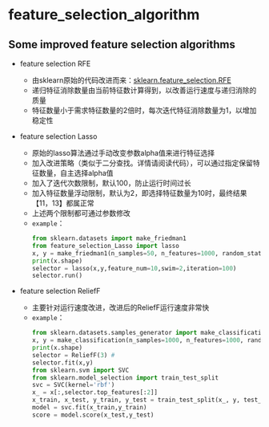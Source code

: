 # feature_selection_algorithm
## Some improved feature selection algorithms
* feature selection RFE
  * 由sklearn原始的代码改进而来：[sklearn.feature_selection.RFE](https://github.com/scikit-learn/scikit-learn/blob/7813f7efb/sklearn/feature_selection/rfe.py#L36 "悬停显示")
  * 递归特征消除数量由当前特征数计算得到，以改善运行速度与递归消除的质量
  * 特征数量小于需求特征数量的2倍时，每次迭代特征消除数量为1，以增加稳定性
 
* feature selection Lasso
  * 原始的lasso算法通过手动改变参数alpha值来进行特征选择
  * 加入改进策略（类似于二分查找。详情请阅读代码），可以通过指定保留特征数量，自主选择alpha值
  * 加入了迭代次数限制，默认100，防止运行时间过长
  * 加入特征数量浮动限制，默认为2，即选择特征数量为10时，最终结果【11，13】都属正常
  * 上述两个限制都可通过参数修改
  * `example`：
    ```python
    from sklearn.datasets import make_friedman1
    from feature_selection_Lasso import lasso
    x, y = make_friedman1(n_samples=50, n_features=1000, random_state=0)
    print(x.shape)
    selector = lasso(x,y,feature_num=10,swim=2,iteration=100)
    selector.run()
    ```
* feature selection ReliefF
  * 主要针对运行速度改进，改进后的ReliefF运行速度非常快
  * `example`：
    ```python
    from sklearn.datasets.samples_generator import make_classification
    x, y = make_classification(n_samples=1000, n_features=1000, random_state=0,n_classes=2)
    print(x.shape)
    selector = ReliefF(3) #
    selector.fit(x,y)
    from sklearn.svm import SVC
    from sklearn.model_selection import train_test_split
    svc = SVC(kernel='rbf')
    x_ = x[:,selector.top_features[:2]]
    x_train, x_test, y_train, y_test = train_test_split(x_, y, test_size=.3)
    model = svc.fit(x_train,y_train)
    score = model.score(x_test,y_test)
